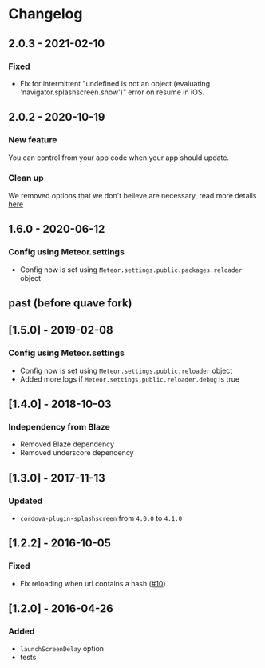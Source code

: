 # Changelog

## 2.0.3 - 2021-02-10
### Fixed

- Fix for intermittent "undefined is not an object (evaluating 'navigator.splashscreen.show')" error on resume in iOS.
 
## 2.0.2 - 2020-10-19
### New feature
You can control from your app code when your app should update.

### Clean up
We removed options that we don't believe are necessary, read more details [here](./README.md)

## 1.6.0 - 2020-06-12
### Config using Meteor.settings
- Config now is set using `Meteor.settings.public.packages.reloader` object

## past (before quave fork)
## [1.5.0] - 2019-02-08
### Config using Meteor.settings
- Config now is set using `Meteor.settings.public.reloader` object
- Added more logs if `Meteor.settings.public.reloader.debug` is true

## [1.4.0] - 2018-10-03
### Independency from Blaze
- Removed Blaze dependency
- Removed underscore dependency

## [1.3.0] - 2017-11-13
### Updated

- `cordova-plugin-splashscreen` from `4.0.0` to `4.1.0`

## [1.2.2] - 2016-10-05
### Fixed

- Fix reloading when url contains a hash ([#10](https://github.com/jamielob/reloader/issues/10))

## [1.2.0] - 2016-04-26
### Added
- `launchScreenDelay` option
- tests
